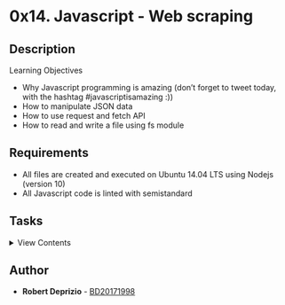 # 0x14. Javascript - Web scraping

## Description

Learning Objectives

- Why Javascript programming is amazing (don’t forget to tweet today, with the hashtag #javascriptisamazing :))
- How to manipulate JSON data
- How to use request and fetch API
- How to read and write a file using fs module

## Requirements

- All files are created and executed on Ubuntu 14.04 LTS using Nodejs (version 10)
- All Javascript code is linted with semistandard

## Tasks

<details>
<summary>View Contents</summary>

### [0. Readme](./0-readme.js)

- Write a script that reads and prints the content of a file.
- The first argument is the file path
- The content of the file must be read in utf-8
- If an error occurred during the reading, print the error object

```
guillaume@ubuntu:~/0x14$ ./0-readme.js cisfun
C is super fun!
guillaume@ubuntu:~/0x14$ cat cisfun
C is super fun!
guillaume@ubuntu:~/0x14$ ./0-readme.js doesntexist
{ Error: ENOENT: no such file or directory, open 'doesntexist'
    at Error (native)
  errno: -2,
  code: 'ENOENT',
  syscall: 'open',
  path: 'doesntexist' }
```

### [1. Write me](./1-writeme.js)

- Write a script that writes a string to a file.
  - The first argument is the file path
  - The second argument is the string to write
  - The content of the file must be written in utf-8
  - If an error occurred during while writing, print the error object

```
guillaume@ubuntu:~/0x14$ ./1-writeme.js my_file.txt "Python is cool"
guillaume@ubuntu:~/0x14$ cat my_file.txt ; echo ""
Python is cool
```

### [2. Status code](./2-statuscode.js)

- Write a script that display the status code of a GET request.
  - The first argument is the URL to request (GET)
  - The status code must be printed like this: code: <status code>
  - You must use the module request

```
guillaume@ubuntu:~/0x14$ ./2-statuscode.js https://intranet.hbtn.io/status
code: 200
guillaume@ubuntu:~/0x14$ ./2-statuscode.js https://intranet.hbtn.io/doesnt_exist
code: 404
```

### [3. Star wars movie title](./3-starwars_title.js)

- Write a script that prints the title of a Star Wars movie where the episode number matches a given integer.
  - The first argument is the episode number
  - You must use the Star wars API with the endpoint http://swapi.co/api/films/:id
  - You must use the module request

```
guillaume@ubuntu:~/0x14$ ./3-starwars_title.js 1
A New Hope
guillaume@ubuntu:~/0x14$ ./3-starwars_title.js 5
Attack of the Clones
```

### [4. Star wars Wedge Antilles](./4-starwars_count.js)

- Write a script that prints the number of movies where the character “Wedge Antilles” is present.
  - The first argument is the API URL of the Star wars API: http://swapi.co/api/films/
  - Wedge Antilles is character ID 18
  - You must use the module request

```
guillaume@ubuntu:~/0x14$ ./4-starwars_count.js http://swapi.co/api/films
3
```

### [5. Loripsum](./5-request_store.js)

- Write a script that gets the contents of a webpage and stores it in a file.
  - The first argument is the URL to request
  - The second argument the file path to store the body response
  - The file must be UTF-8 encoded
  - You must use the module request

```
guillaume@ubuntu:~/0x14$ ./5-request_store.js http://loripsum.net/api loripsum
guillaume@ubuntu:~/0x14$ cat loripsum
<p>Lorem ipsum dolor sit amet, consectetur adipiscing elit. Haec quo modo conveniant, non sane intellego. Nam memini etiam quae nolo, oblivisci non possum quae volo. Te enim iudicem aequum puto, modo quae dicat ille bene noris. Terram, mihi crede, ea lanx et maria deprimet. Deinde prima illa, quae in congressu solemus: Quid tu, inquit, huc? Hoc etsi multimodis reprehendi potest, tamen accipio, quod dant. </p>
...
```

### [6. How many completed?](./6-completed_tasks.js)

- Write a script that computes the number of tasks completed by user id.
  - The first argument is the API URL: https://jsonplaceholder.typicode.com/todos
  - You must use the module request

```
guillaume@ubuntu:~/0x14$ ./6-completed_tasks.js https://jsonplaceholder.typicode.com/todos
{ '1': 11,
  '2': 8,
  '3': 7,
  '4': 6,
  '5': 12,
  '6': 6,
  '7': 9,
  '8': 11,
  '9': 8,
  '10': 12 }
```

</details>

## Author
* **Robert Deprizio** - [BD20171998](https://github.com/BD20171998)
